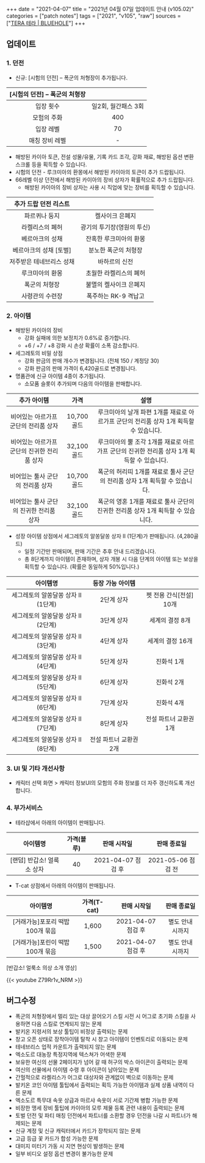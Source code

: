 +++
date = "2021-04-07"
title = "2021년 04월 07일 업데이트 안내 (v105.02)"
categories = ["patch notes"]
tags = ["2021", "v105", "raw"]
sources = ["[TERA 테라 | BLUEHOLE](https://playtera.co.kr/news/updates/257)"]
+++

## 업데이트

### 1. 던전
- 신규: [시험의 던전] – 폭군의 처형장이 추가됩니다.

| [시험의 던전] – 폭군의 처형장 ||
| :-: | :-: |
| 입장 횟수 | 일2회, 월간패스 3회 |
| 모험의 주화 | 400 |
| 입장 레벨 | 70 |
| 매칭 장비 레벨 | - |

  - 해방된 카이아 토큰, 전설 성물/유물, 기록 카드 조각, 강화 재료, 해방된 옵션 변환 스크롤 등을 획득할 수 있습니다.
- 시험의 던전 - 루크미아의 환몽에서 해방된 카이아의 토큰이 추가 드랍됩니다.
- 66레벨 이상 던전에서 해방된 카이아의 장비 상자가 확률적으로 추가 드랍됩니다.
  - 해방된 카이아의 장비 상자는 사용 시 직업에 맞는 장비를 획득할 수 있습니다.

| 추가 드랍 던전 리스트 ||
| :-: | :-: |
| 파르퀴나 둥지 | 켈사이크 은폐지 |
| 라켈리스의 폐허 | 광기의 투기장(영원의 투신) |
| 베르아크의 성채 | 잔혹한 루크미아의 환몽 |
| 베르아크의 성채 [토벌] | 분노한 폭군의 처형장 |
| 저주받은 테네브리스 성채 | 바하르의 신전 |
| 루크미아의 환몽 | 초월한 라켈리스의 폐허 |
| 폭군의 처형장 | 불멸의 켈사이크 은폐지 |
| 사령관의 수련장 | 폭주하는 RK-9 격납고 |

### 2. 아이템
- 해방된 카이아의 장비
  - 강화 실패에 의한 보정치가 0.6%로 증가합니다.
  - +6 / +7 / +8 강화 시 손상 확률이 소폭 감소합니다.
- 세그레토의 비밀 상점
  - 강화 판금의 판매 개수가 변경됩니다. (전체 150 / 계정당 30)
  - 강화 판금의 판매 가격이 6,420골드로 변경됩니다.
- 명품관에 신규 아이템 4종이 추가됩니다.
  - 소모품 슬롯이 추가되며 다음의 아이템을 판매합니다.

| 추가 아이템 | 가격 | 설명 |
| :-: | :-: | :-: |
| 비어있는 아르가프 군단의 전리품 상자 | 10,700골드 | 루크미아의 날개 파편 1개를 재료로 아르가프 군단의 전리품 상자 1개 획득할 수 있습니다. |
| 비어있는 아르가프 군단의 진귀한 전리품 상자 | 32,100골드 | 루크미아의 뿔 조각 1개를 재료로 아르가프 군단의 진귀한 전리품 상자 1개 획득할 수 있습니다. |
| 비어있는 툴사 군단의 전리품 상자 | 10,700골드 | 폭군의 허리띠 1개를 재료로 툴사 군단의 전리품 상자 1개 획득할 수 있습니다. |
| 비어있는 툴사 군단의 진귀한 전리품 상자 | 32,100골드 | 폭군의 영혼 1개를 재료로 툴사 군단의 진귀한 전리품 상자 1개 획득할 수 있습니다. |

- 성장 아이템 상점에서 세그레토의 알쏭달쏭 상자 Ⅱ (1단계)가 판매됩니다. (4,280골드)
  - 일정 기간만 판매되며, 판매 기간은 추후 안내 드리겠습니다.
  - 총 8단계까지 아이템이 존재하며, 상자 개봉 시 다음 단계의 아이템 또는 보상을 획득할 수 있습니다. (확률은 동일하게 50%입니다.)

| 아이템명 | 등장 가능 아이템 ||
| :-: | :-: | :-: |
| 세그레토의 알쏭달쏭 상자 Ⅱ  (1단계) | 2단계 상자 | 펫 전용 간식[전설] 10개
| 세그레토의 알쏭달쏭 상자 Ⅱ  (2단계) | 3단계 상자 | 세계의 결정 8개
| 세그레토의 알쏭달쏭 상자 Ⅱ  (3단계) | 4단계 상자 | 세계의 결정 16개
| 세그레토의 알쏭달쏭 상자 Ⅱ  (4단계) | 5단계 상자 | 진화석 1개
| 세그레토의 알쏭달쏭 상자 Ⅱ  (5단계) | 6단계 상자 | 진화석 2개
| 세그레토의 알쏭달쏭 상자 Ⅱ  (6단계) | 7단계 상자 | 진화석 4개
| 세그레토의 알쏭달쏭 상자 Ⅱ  (7단계) | 8단계 상자 | 전설 파트너 교환권 1개
| 세그레토의 알쏭달쏭 상자 Ⅱ  (8단계) | 전설 파트너 교환권 2개 ||
 
### 3. UI 및 기타 개선사항
- 캐릭터 선택 화면 > 캐릭터 정보UI의 모험의 주화 정보를 더 자주 갱신하도록 개선합니다.
 
### 4. 부가서비스
- 테라샵에서 아래의 아이템이 판매됩니다.

| 아이템명 | 가격(블루) | 판매 시작일 | 판매 종료일 |
| :-: | :-: | :-: | :-: |
| [랜덤] 반갑소! 얼룩소 상자 | 40 | 2021-04-07 점검 후 | 2021-05-06 점검 전 |

- T-cat 상점에서 아래의 아이템이 판매됩니다.

| 아이템명 | 가격(T-cat) | 판매 시작일 | 판매 종료일 |
| :-: | :-: | :-: | :-: |
| [거래가능]포포리 떡밥 100개 묶음 | 1,600 | 2021-04-07 점검 후 | 별도 안내 시까지 |
| [거래가능]포린이 떡밥 100개 묶음 | 1,500 | 2021-04-07 점검 후 | 별도 안내 시까지 |

[반갑소! 얼룩소 의상 소개 영상]

{{< youtube Z79Rr1v_NRM >}}

## 버그수정

- 폭군의 처형장에서 멀리 있는 대상 끌어오기 스킬 시전 시 어그로 초기화 스킬을 사용하면 다음 스킬로 연계되지 않는 문제
- 발키온 지령서의 보상 툴팁이 비정상 출력되는 문제
- 창고 오픈 상태로 장착아이템 탈착 시 창고 아이템이 인벤토리로 이동되는 문제
- 테네브리스 업적 카운트가 출력되지 않는 문제
- 엑소도르 대농장 특정지역에 텍스쳐가 어색한 문제
- 보유한 여신의 선물 2페이지가 넘어 갈 때 허구의 박스 아이콘이 출력되는 문제
- 여신의 선물에서 아이템 수령 후 아이콘이 남아있는 문제
- 간헐적으로 라켈리스가 어그로 대상자와 관계없이 벽으로 이동하는 문제
- 발키온 코인 아이템 툴팁에서 출력되는 획득 가능한 아이템과 실제 상품 내역이 다른 문제
- 엑소도르 특무대 속옷 상급과 마르샤 속옷이 서로 기간제 병합 가능한 문제
- 비장한 맹세 장비 툴팁에 카이아의 모루 제물 등록 관련 내용이 출력되는 문제
- 토벌 던전 및 파티 매칭 던전에서 파트너를 소환할 경우 던전을 나갈 시 파트너가 해제되는 문제
- 신규 계정 및 신규 캐릭터에서 카드가 장착되지 않는 문제
- 고급 등급 꽃 카드가 합성 가능한 문제
- 대미지 미터기 가동 시 지연 현상이 발생하는 문제
- 일부 비디오 설정 옵션 변경이 불가능한 문제
